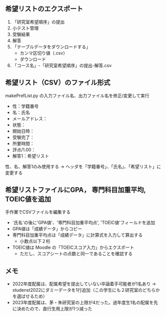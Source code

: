 ## 希望リストのエクスポート
1. 「研究室希望順序」の提出
2. 小テスト管理
3. 受験結果
4. 解答
5. 「テーブルデータをダウンロードする」
   - カンマ区切り値（.csv）
   - ダウンロード
6. 「コース名」-「研究室希望順序」の提出-解答.csv

## 希望リスト（CSV）のファイル形式
makePrefList.py の入力ファイル名、出力ファイル名を修正/変更して実行

- 性：学籍番号
- 名：氏名
- メールアドレス：
- 状態：
- 開始日時：
- 受験完了：
- 所要時間：
- 評点/1.00：
- 解答1：希望リスト

性、名、解答1のみ使用する → ヘッダを「学籍番号」、「氏名」、「希望リスト」に変更する

## 希望リストファイルにGPA， 専門科目加重平均, TOEIC値を追加
手作業でCSVファイルを編集する
- '氏名'の後に'GPA値'、'専門科目加重平均点', 'TOEIC値'フィールドを追加
- GPA値は「成績データ」からコピー
- 専門科目加重平均点は「成績データ」に計算式を入力して算出する
  - 小数点以下２桁
- TOEIC値は Moodle の「TOEICスコア入力」からエクスポート
  - ただし、スコアシートの点数と同一であることを確認する

## メモ
- 2022年度配属は、配属希望を提出していない卒論着手可能者が1名あり -> studenst2022にダミーデータを1行追加（この学生にも２研究室のどちらかを選ばせるため）
- 2023年度配属は、茅・朱研究室の上限が4だった。過年度生1名の配属を先に決めたので、直行生用上限が1つ減った